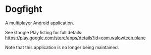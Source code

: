 # Dogfight
A multiplayer Android application. 

See Google Play listing for full details:
https://play.google.com/store/apps/details?id=com.walowtech.plane

Note that this application is no longer being maintained.
